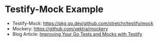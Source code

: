 Testify-Mock Example
====================

* Testify-Mock: https://pkg.go.dev/github.com/stretchr/testify/mock
* Mockery: https://github.com/vektra/mockery
* Blog Article:  [Improving Your Go Tests and Mocks with
  Testify](https://tutorialedge.net/golang/improving-your-tests-with-testify-go/) 



